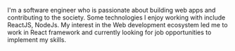 I'm a software engineer who is passionate about building web apps and contributing to the society. Some technologies I enjoy working with include ReactJS, NodeJs.  My interest in the Web development ecosystem led me to work in React framework and currently looking for job opportunities to implement my skills.
